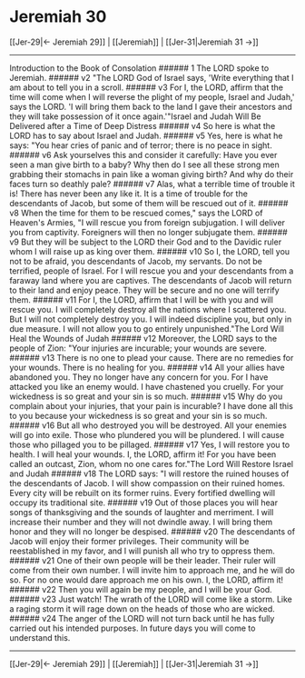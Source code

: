 # Jeremiah 30

[[Jer-29|← Jeremiah 29]] | [[Jeremiah]] | [[Jer-31|Jeremiah 31 →]]
***

Introduction to the Book of Consolation ###### 1 The LORD spoke to Jeremiah. ###### v2 "The LORD God of Israel says, 'Write everything that I am about to tell you in a scroll. ###### v3 For I, the LORD, affirm that the time will come when I will reverse the plight of my people, Israel and Judah,' says the LORD. 'I will bring them back to the land I gave their ancestors and they will take possession of it once again.'"Israel and Judah Will Be Delivered after a Time of Deep Distress ###### v4 So here is what the LORD has to say about Israel and Judah. ###### v5 Yes, here is what he says: "You hear cries of panic and of terror; there is no peace in sight. ###### v6 Ask yourselves this and consider it carefully: Have you ever seen a man give birth to a baby? Why then do I see all these strong men grabbing their stomachs in pain like a woman giving birth? And why do their faces turn so deathly pale? ###### v7 Alas, what a terrible time of trouble it is! There has never been any like it. It is a time of trouble for the descendants of Jacob, but some of them will be rescued out of it. ###### v8 When the time for them to be rescued comes," says the LORD of Heaven's Armies, "I will rescue you from foreign subjugation. I will deliver you from captivity. Foreigners will then no longer subjugate them. ###### v9 But they will be subject to the LORD their God and to the Davidic ruler whom I will raise up as king over them. ###### v10 So I, the LORD, tell you not to be afraid, you descendants of Jacob, my servants. Do not be terrified, people of Israel. For I will rescue you and your descendants from a faraway land where you are captives. The descendants of Jacob will return to their land and enjoy peace. They will be secure and no one will terrify them. ###### v11 For I, the LORD, affirm that I will be with you and will rescue you. I will completely destroy all the nations where I scattered you. But I will not completely destroy you. I will indeed discipline you, but only in due measure. I will not allow you to go entirely unpunished."The Lord Will Heal the Wounds of Judah ###### v12 Moreover, the LORD says to the people of Zion: "Your injuries are incurable; your wounds are severe. ###### v13 There is no one to plead your cause. There are no remedies for your wounds. There is no healing for you. ###### v14 All your allies have abandoned you. They no longer have any concern for you. For I have attacked you like an enemy would. I have chastened you cruelly. For your wickedness is so great and your sin is so much. ###### v15 Why do you complain about your injuries, that your pain is incurable? I have done all this to you because your wickedness is so great and your sin is so much. ###### v16 But all who destroyed you will be destroyed. All your enemies will go into exile. Those who plundered you will be plundered. I will cause those who pillaged you to be pillaged. ###### v17 Yes, I will restore you to health. I will heal your wounds. I, the LORD, affirm it! For you have been called an outcast, Zion, whom no one cares for."The Lord Will Restore Israel and Judah ###### v18 The LORD says: "I will restore the ruined houses of the descendants of Jacob. I will show compassion on their ruined homes. Every city will be rebuilt on its former ruins. Every fortified dwelling will occupy its traditional site. ###### v19 Out of those places you will hear songs of thanksgiving and the sounds of laughter and merriment. I will increase their number and they will not dwindle away. I will bring them honor and they will no longer be despised. ###### v20 The descendants of Jacob will enjoy their former privileges. Their community will be reestablished in my favor, and I will punish all who try to oppress them. ###### v21 One of their own people will be their leader. Their ruler will come from their own number. I will invite him to approach me, and he will do so. For no one would dare approach me on his own. I, the LORD, affirm it! ###### v22 Then you will again be my people, and I will be your God. ###### v23 Just watch! The wrath of the LORD will come like a storm. Like a raging storm it will rage down on the heads of those who are wicked. ###### v24 The anger of the LORD will not turn back until he has fully carried out his intended purposes. In future days you will come to understand this.

***
[[Jer-29|← Jeremiah 29]] | [[Jeremiah]] | [[Jer-31|Jeremiah 31 →]]
